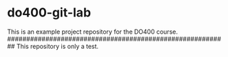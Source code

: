 # do400-git-lab

This is an example project repository for the DO400 course.
##########################################################
This repository is only a test.
